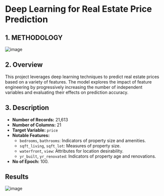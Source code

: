 # Deep Learning for Real Estate Price Prediction

## **1. METHODOLOGY**
![image](https://github.com/user-attachments/assets/89b982e2-0c1f-4843-862d-8ea186bc8bb8)

## **2. Overview**
This project leverages deep learning techniques to predict real estate prices based on a variety of features. The model explores the impact of feature engineering by progressively increasing the number of independent variables and evaluating their effects on prediction accuracy.

## **3. Description**
- **Number of Records:** 21,613
- **Number of Columns:** 21
- **Target Variable:** `price`
- **Notable Features:**
  - `bedrooms`, `bathrooms`: Indicators of property size and amenities.
  - `sqft_living`, `sqft_lot`: Measures of property size.
  - `waterfront`, `view`: Attributes for location desirability.
  - `yr_built`, `yr_renovated`: Indicators of property age and renovations.
- **No of Epoch:** 100.

## **Results**
![image](https://github.com/user-attachments/assets/e392a570-a77d-4fbb-a458-d3d9e273c225)
